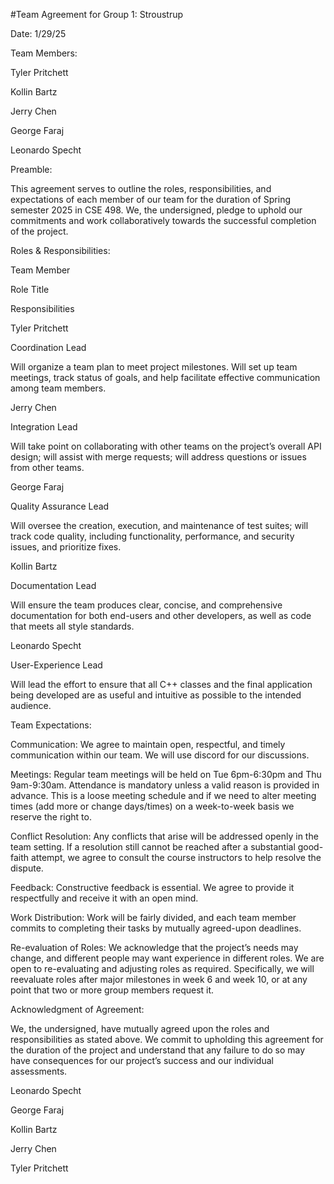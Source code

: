#Team Agreement for Group 1: Stroustrup 

Date: 1/29/25 

Team Members: 

Tyler Pritchett 

Kollin Bartz 

Jerry Chen 

George Faraj 

Leonardo Specht 

Preamble: 

This agreement serves to outline the roles, responsibilities, and expectations of each member of our team for the duration of Spring semester 2025 in CSE 498. We, the undersigned, pledge to uphold our commitments and work collaboratively towards the successful completion of the project.  

Roles & Responsibilities: 

Team Member 

Role Title 

Responsibilities 

Tyler Pritchett 

Coordination Lead 

Will organize a team plan to meet project milestones. Will set up team meetings, track status of goals, and help facilitate effective communication among team members. 

Jerry Chen 

Integration Lead 

Will take point on collaborating with other teams on the project’s overall API design; will assist with merge requests; will address questions or issues from other teams. 

George Faraj 

Quality Assurance Lead 

Will oversee the creation, execution, and maintenance of test suites; will track code quality, including functionality, performance, and security issues, and prioritize fixes. 

Kollin Bartz 

Documentation Lead 

Will ensure the team produces clear, concise, and comprehensive documentation for both end-users and other developers, as well as code that meets all style standards. 

Leonardo Specht 

User-Experience Lead 

Will lead the effort to ensure that all C++ classes and the final application being developed are as useful and intuitive as possible to the intended audience. 

 

 

Team Expectations: 

Communication: We agree to maintain open, respectful, and timely communication within our team. We will use discord for our discussions. 

Meetings: Regular team meetings will be held on Tue 6pm-6:30pm and Thu 9am-9:30am. Attendance is mandatory unless a valid reason is provided in advance. This is a loose meeting schedule and if we need to alter meeting times (add more or change days/times) on a week-to-week basis we reserve the right to. 

Conflict Resolution: Any conflicts that arise will be addressed openly in the team setting. If a resolution still cannot be reached after a substantial good-faith attempt, we agree to consult the course instructors to help resolve the dispute. 

Feedback: Constructive feedback is essential. We agree to provide it respectfully and receive it with an open mind. 

Work Distribution: Work will be fairly divided, and each team member commits to completing their tasks by mutually agreed-upon deadlines. 

Re-evaluation of Roles: We acknowledge that the project’s needs may change, and different people may want experience in different roles. We are open to re-evaluating and adjusting roles as required. Specifically, we will reevaluate roles after major milestones in week 6 and week 10, or at any point that two or more group members request it.  

Acknowledgment of Agreement: 

We, the undersigned, have mutually agreed upon the roles and responsibilities as stated above. We commit to upholding this agreement for the duration of the project and understand that any failure to do so may have consequences for our project’s success and our individual assessments.  

Leonardo Specht 

George Faraj 

Kollin Bartz 

Jerry Chen 

Tyler Pritchett 